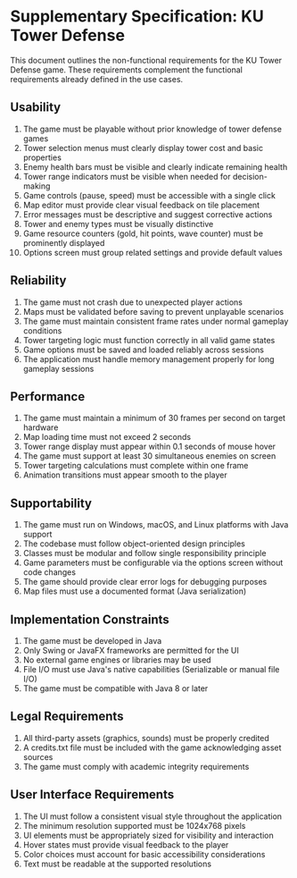# Supplementary Specification: KU Tower Defense

This document outlines the non-functional requirements for the KU Tower Defense game. These requirements complement the functional requirements already defined in the use cases.

## Usability
1. The game must be playable without prior knowledge of tower defense games
2. Tower selection menus must clearly display tower cost and basic properties
3. Enemy health bars must be visible and clearly indicate remaining health
4. Tower range indicators must be visible when needed for decision-making
5. Game controls (pause, speed) must be accessible with a single click
6. Map editor must provide clear visual feedback on tile placement
7. Error messages must be descriptive and suggest corrective actions
8. Tower and enemy types must be visually distinctive
9. Game resource counters (gold, hit points, wave counter) must be prominently displayed
10. Options screen must group related settings and provide default values

## Reliability
1. The game must not crash due to unexpected player actions
2. Maps must be validated before saving to prevent unplayable scenarios
3. The game must maintain consistent frame rates under normal gameplay conditions
4. Tower targeting logic must function correctly in all valid game states
5. Game options must be saved and loaded reliably across sessions
6. The application must handle memory management properly for long gameplay sessions

## Performance
1. The game must maintain a minimum of 30 frames per second on target hardware
2. Map loading time must not exceed 2 seconds
3. Tower range display must appear within 0.1 seconds of mouse hover
4. The game must support at least 30 simultaneous enemies on screen
5. Tower targeting calculations must complete within one frame
6. Animation transitions must appear smooth to the player

## Supportability
1. The game must run on Windows, macOS, and Linux platforms with Java support
2. The codebase must follow object-oriented design principles
3. Classes must be modular and follow single responsibility principle
4. Game parameters must be configurable via the options screen without code changes
5. The game should provide clear error logs for debugging purposes
6. Map files must use a documented format (Java serialization)

## Implementation Constraints
1. The game must be developed in Java
2. Only Swing or JavaFX frameworks are permitted for the UI
3. No external game engines or libraries may be used
4. File I/O must use Java's native capabilities (Serializable or manual file I/O)
5. The game must be compatible with Java 8 or later

## Legal Requirements
1. All third-party assets (graphics, sounds) must be properly credited
2. A credits.txt file must be included with the game acknowledging asset sources
3. The game must comply with academic integrity requirements

## User Interface Requirements
1. The UI must follow a consistent visual style throughout the application
2. The minimum resolution supported must be 1024x768 pixels
3. UI elements must be appropriately sized for visibility and interaction
4. Hover states must provide visual feedback to the player
5. Color choices must account for basic accessibility considerations
6. Text must be readable at the supported resolutions 